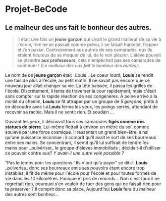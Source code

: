 # Projet-BeCode
## Le malheur des uns fait le bonheur des autres.

>Il était une fois un **jeune garçon** qui vivait le grand malheur de sa vie à l'école, rien ne se passait comme prévu, il se faisait harceler,
frapper et j'en passe. Contrairement aux autres de ses camarades, eux ils étaient heureux de se moquer de lui, de le voir pleurer.
L'élève pouvait se plaindre **aux professeurs**, cela n'empêchait pas ses camarades de continuer ! *(Le malheur des uns fait le bonheur des autres)..*

Le nom de ce **jeune garçon** était \_Louis\_. 
Le coeur lourd, **Louis** se rendit une fois de plus à l'école, au petit matin. Il ne savait pas encore que ce nouveau jour allait changer sa vie.
La tête baissée, il passa les grilles de l'école. Discrètement, il tenta de traverser la cour rapidement, mais c'était sans compter sur la rapide réaction de ses congénères. À peine arrivé à la moitié du chemin, **Louis** se fit attraper par un groupe de *5 garçons*, prêts à en découdre avec lui.**Louis** ferma les yeux, les poings serrés, attendant de recevoir sa raclée. Mais il ne sentit rien. Et soudain ...

Ouvrant les yeux, il découvrit tous ses camarades **figés comme des statues de pierre**. Lui-même flottait à environ un mètre du sol, comme soulevé par une force cosmique. Il ressentait un grand bien-être, ainsi qu'une puissance inconnue : il comprit qu'il avait le sort de ses bourreaux entre ses mains. Se concentrant, il sentit qu'il lui suffirait de tendre les mains pour \_pulvériser\_ le groupe d'élèves immobilisés ; décidait-il d'utiliser ce pouvoir contre eux? *Y avait-il une autre voie possible ?*

"Pas le temps pour les questions ! Ils n'ont qu'à payer" se dit-il. **Louis** \_pulverisa\_ donc ses bourreaux amis ses pouvoirs étant encore trop instables, il fit de même pour l'école pour l'école et pour toutes formes de vie dans les 10 kilomètres.
Panique et pris de remords... Non c'est faux il ne regrettait rien, pourquoi s'en vouloir de tuer des gens qui ne faisait rien pour te préserver ?
Il comprit donc sa place, Aujourd'hui **Louis** fera du malheur des autres sont bonheur... 
